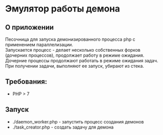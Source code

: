 # Эмулятор работы демона  

## О приложении  
Песочница для запуска демонизированного процесса php с применением параллелизации.  
Запускается процесс - делает несколько собственных форков (дочерних процессов), продолжает работу в режиме ожидания.  
Дочерние процессы продолжают работать в режиме ожидания задач. При получении задачи, выполняют ее запуск, убирают из стека.  

## Требования:  
* PHP > 7  

## Запуск  
* ./daemon_worker.php - запустить процесс создания демонов  
* ./task_creator.php - создать задачу для демона  